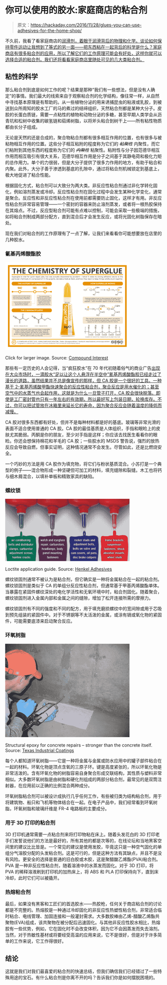 # 你可以使用的胶水:家庭商店的粘合剂

> 原文：<https://hackaday.com/2016/11/28/glues-you-can-use-adhesives-for-the-home-shop/>

不久前，我看了看家庭商店的[润滑剂，着眼于润滑背后的物理和化学。谈论如何保持零件运动让我想到了等式的另一面——把东西粘在一起背后的科学是什么？家庭商店有很多粘合剂的应用，所以了解它们的工作原理可能会有好处，这样你就可以选择合适的粘合剂。我们还将看看家庭商店里随处可见的几大类粘合剂。](http://hackaday.com/2016/05/17/beyond-wd-40-lubes-for-the-home-shop/)

## 粘性的科学

那么粘合剂到底是如何工作的呢？结果是那种“我们有一些想法，但是没有人确定”的事情。我们最大的线索来自于观察粘合剂的化学结构，像往常一样，从自然中寻找基本原理是有帮助的。从一些植物分泌的用来诱捕昆虫的粘液或乳胶，到被送到众所周知的胶水工厂的马的煮过的结缔组织，天然粘合剂都是某种大分子。皮胶的长蛋白质链，需要一点粘性的植物和动物分泌的多糖，甚至早期人类学会从沥青坑和松树中收集的碳氢链和萜烯树脂，以将斧头粘合到树干上——所有粘性物质都由长分子组成。

无论是天然的还是合成的，聚合物粘合剂都有很多相互作用的位置，也有很多与被粘物相互作用的位置。这些分子相互粘附的程度称为它们的 ~~*粘聚性*~~ 内聚性，而它们粘附到其他东西的程度称为它们的 ~~*内聚性*~~ 粘聚性。粘附性与分子因范德华相互作用而相互吸引有很大关系，范德华相互作用是分子之间基于其静电荷和极化力矩的总作用力。单个的力很弱，但是大分子提供了很多力作用的地方，有助于粘合和内聚。此外，大分子善于渗透到基底的孔隙中，通过将粘合剂机械锁定到基底上，极大地促进了粘合性能。

根据固化方式，粘合剂可以大致分为两大类。非反应性粘合剂通过非化学转化固化，例如溶剂蒸发或冷却。反应性粘合剂在固化过程中会发生某种化学变化，通常是聚合。反应性和非反应性粘合剂在使用前都需要防止固化，这样才有用。非反应性粘合剂非常容易管理——一个密封的容器来防止溶剂蒸发，或者将一根热胶保持在其熔点。不过，反应型粘合剂可能有点难以控制，可能会采取一些极端的措施，如将粘合剂制成两部分配方，直到混合后才会发生反应，或将光固化树脂保存在暗处。

现在我们对粘合剂的工作原理有了一点了解，让我们来看看你可能想要放在店里的几种胶水。

### 氰基丙烯酸酯胶

[![sticky-science-the-chemistry-of-superglue](img/e66cec9eab75442d6ad5ee1b7cb08515.png)](https://hackaday.com/wp-content/uploads/2016/11/sticky-science-e28093-the-chemistry-of-superglue.png)

Click for larger image. Source: [Compound Interest](http://www.compoundchem.com/)

那些有一定历史的人会记得，当“疯狂胶水”在 70 年代初随着俗气的商业广告[出现在大众市场时，一滴胶水“足以让这个人悬浮在半空中”氰基丙烯酸酯胶已经走过了漫长的道路，虽然结果并不总是像宣传的那样，但 CA 胶是一个很好的工具。一种基于 2-氰基丙烯酸甲酯快速聚合的反应性粘合剂，聚合反应是用水催化的；甚至空气中的水蒸气也会起作用，这就是为什么一旦管子打开，CA 胶会很快脱落。即使是工厂密封管也只有一年左右的有效期，所以最好写上包装日期，轮换库存。不过，你可以把试管放在冰箱里来延长它的寿命，因为聚合反应会随着温度的降低而减慢。](https://www.youtube.com/watch?v=sZB7sO5ZoV8)

CA 胶对很多东西都有好处，但并不是每种材料都是好的基底。玻璃等非常光滑的表面不适合使用普通的 CA 胶。CA 胶的最佳基质是人体组织，手指和眼睑上的皮肤尤其脆弱。丙酮是你的朋友，至少对手指是这样；你应该去找医生看看你的眼睑。你还会想保持棉花和羊毛的 CA 胶；一些胶水的 MSDS 警告说，强烈的放热反应会导致自燃，但事实证明，这种情况通常不会发生。尽管如此，还是比燃烧安全。

一个巧妙的方法是用 CA 胶作为填充物，将它们与粉状基质混合。小苏打是一个典型的例子——混合物形成一种坚硬但可加工的材料，填充缝隙和裂缝。木工也将钙与细木屑混合，以填补单板和精致家具的缺陷。

### 螺纹锁

[![Loctite application guide. Source: Henkel Adhesives](img/1526ae600b31f2c9939846412e3e732c.png)](https://hackaday.com/wp-content/uploads/2016/11/threadlocker-infographic_final-1.jpg)

Loctite application guide. Source: [Henkel Adhesives](http://henkeladhesivesna.com/blog/common-projects-that-utilize-loctite-threadlockers/)

螺纹锁固剂通常不被认为是粘合剂，但它确实是一种将金属粘合在一起的粘合剂。螺纹锁固剂是类似于 CA 的单组分反应性粘合剂，但通常基于甲基丙烯酸酯单体。当暴露在紧固件螺纹深处的电化学活性和无氧环境中时，粘合剂固化。随着聚合，螺纹锁固剂进入金属内部和金属之间的缝隙，增加了松开连接所需的摩擦力。

螺纹锁固剂有不同的强度和不同的配方，用于填充磨损螺纹中的宽间隙或用于芯吸到预先组装的紧固件中。对于不锈钢等不太活泼的金属，或涂有镉或氧化物的紧固件，可能需要底漆来启动聚合反应。

### 环氧树脂

[![Structural epoxy for concrete repairs - stronger than the concrete itself. Source: Texas Industrial Coatings,/a>](img/4fca46cf635cbb01c41df4e1686b38b6.png)](https://hackaday.com/wp-content/uploads/2016/11/img6.jpg)

Structural epoxy for concrete repairs – stronger than the concrete itself. Source: [Texas Industrial Coatings](http://www.texasindustrialcoatings.com/epoxy-injection/services.html)

每个人都知道环氧树脂——它是一种将金属与金属或防水应用中的罐子部件粘合在一起的材料。环氧化物是顶点含氧的三原子环。键是高度紧张的，所以环氧化物是非常活泼的。含有环氧化物的树脂容易自身聚合形成交联结构，其性质与塑料非常相似。大多数环氧树脂是由树脂和硬化剂组成的两部分粘合剂，最常见的是双筒注射器，在应用前以正确的比例混合两种成分。

环氧树脂粘合剂可以被设计成执行几乎任何工作，有些被归类为结构粘合剂，用于将建筑物、船只和飞机等物体结合在一起。在电子产品中，我们经常看到环氧树脂，环氧树脂和玻璃纤维是 FR-4 电路板的主要成分。

### 用于 3D 打印的粘合剂

3D 打印机通常需要一点粘合剂来将打印物粘在床上。随着头发花白的 3D 打印老手们发誓说他们的方法是最好的，所有其他的都是次等的，在线论坛和当地黑客空间里的建议比比皆是。一个常见的建议是使用发胶，毕竟这只是一种空气固化的单组分气溶胶分配的头发粘合剂。这是可行的，但是这种方法有其缺点，并且不是没有风险。更安全的选择是普通的旧白胶或木胶，这是聚醋酸乙烯酯(PVA)粘合剂。PVA 是一种非反应性粘合剂，随着溶液中的水蒸发而固化。对于 3D 打印，将 PVA 的稀释溶液刷到打印机的加热床上，将 ABS 和 PLA 打印保持向下，直到床冷却，此时它们可以被撬开。

### 热熔粘合剂

最后，如果没有黑客和工匠们的首选胶水——热胶枪，任何关于商店粘合剂的讨论都是不完整的。热熔胶是一种通过冷却固化的非反应性热塑性粘合剂，非常适合临时粘合、电线管理、加固连接和一般灌封需求。大多数胶棒由乙烯-醋酸乙烯酯共聚物(EVA)组成，该共聚物在被分配后迅速固化。与其他非反应性胶水相比，热熔胶有一些优势，例如，它在固化时不会改变体积，因为它不会因蒸发而失去溶剂。当然，对于热敏性基材或将要经受高温的应用来说，它不是很好，但是对于许多简单的工作来说，它工作得很好。

## 结论

这就是我们对我们最喜爱的粘合剂的快速总结，但我们确信我们已经错过了一些特殊用途的宝石。有什么粘合剂是你离不开的吗？告诉我们你是如何摆脱困境的。